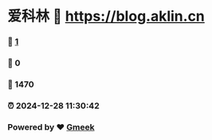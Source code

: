 # 爱科林 :link: https://blog.aklin.cn 
### :page_facing_up: [1](https://blog.aklin.cn/tag.html) 
### :speech_balloon: 0 
### :hibiscus: 1470 
### :alarm_clock: 2024-12-28 11:30:42 
### Powered by :heart: [Gmeek](https://github.com/Meekdai/Gmeek)
